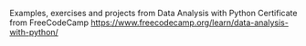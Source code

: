 Examples, exercises and projects from Data Analysis with Python Certificate from FreeCodeCamp
https://www.freecodecamp.org/learn/data-analysis-with-python/